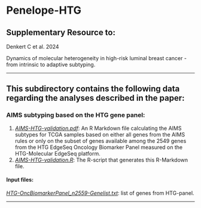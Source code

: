 # Penelope-HTG


## Supplementary Resource to:  

Denkert C et al. 2024 

Dynamics of molecular heterogeneity in high-risk luminal breast cancer - from intrinsic to adaptive subtyping.

************************************************************

## This subdirectory contains the following data regarding the analyses described in the paper:


### AIMS subtyping based on the HTG gene panel:

1. [*AIMS-HTG-validation.pdf*](https://github.com/tkarn/Penelope-HTG/blob/main/AIMS-HTG-validation.pdf):  An R Markdown file calculating the AIMS subtypes for TCGA samples based on either all genes from the AIMS rules or only on the subset of genes available among the 2549 genes from the HTG EdgeSeq Oncology Biomarker Panel measured on the HTG-Molecular EdgeSeq platform.
2. [*AIMS-HTG-validation.R*](https://github.com/tkarn/Penelope-HTG/blob/main/AIMS-HTG-validation.R):  The R-script that generates this R-Markdown file.

#### Input files:
[*HTG-OncBiomarkerPanel_n2559-Genelist.txt*](https://github.com/tkarn/Penelope-HTG/blob/main/HTG-OncBiomarkerPanel_n2559-Genelist.txt): list of genes from HTG-panel.


************************************************************

